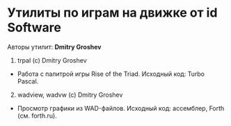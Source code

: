 ﻿# Утилиты по играм на движке от id Software

Авторы утилит: **Dmitry Groshev**

1. trpal (c) Dmitry Groshev
 * Работа с палитрой игры Rise of the Triad. Исходный код: Turbo Pascal.

2. wadview, wadvw (c) Dmitry Groshev
 * Просмотр графики из WAD-файлов. Исходный код: ассемблер, Forth (см. forth.ru).